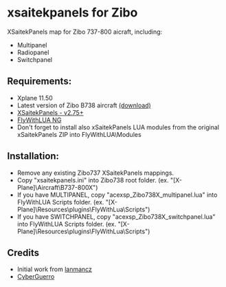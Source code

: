 # xsaitekpanels for Zibo
XSaitekPanels map for Zibo 737-800 aicraft, including:
- Multipanel
- Radiopanel
- Switchpanel

## Requirements:
- Xplane 11.50
- Latest version of Zibo B738 aircraft [(download)](https://drive.google.com/drive/folders/0B-tdl3VvPeOOYm12Wm80V04wdDQ)
- [XSaitekPanels - v2.75+](https://forums.x-plane.org/index.php?/files/file/14646-xsaitekpanels-linwinmac3264/)
- [FlyWithLUA NG](https://forums.x-plane.org/index.php?/files/file/38445-flywithlua-ng-next-generation-edition-for-x-plane-11-win-lin-mac/)
- Don't forget to install also xSaitekPanels LUA modules from the original xSaitekPanels ZIP into FlyWithLUA\Modules

## Installation:
- Remove any existing Zibo737 XSaitekPanels mappings.
- Copy "xsaitekpanels.ini" into Zibo738 root folder. (ex. "[X-Plane]\Aircraft\B737-800X\")
- If you have MULTIPANEL, copy "acexsp_Zibo738X_multipanel.lua" into FlyWithLUA Scripts folder. (ex. "[X-Plane]\Resources\plugins\FlyWithLua\Scripts\")
- If you have SWITCHPANEL, copy "acexsp_Zibo738X_switchpanel.lua" into FlyWithLUA Scripts folder. (ex. "[X-Plane]\Resources\plugins\FlyWithLua\Scripts\") 

## Credits
- Initial work from [lanmancz](https://forums.x-plane.org/index.php?/profile/372101-lanmancz/)
- [CyberGuerro](https://forums.x-plane.org/index.php?/profile/580204-cyberguerro/)
